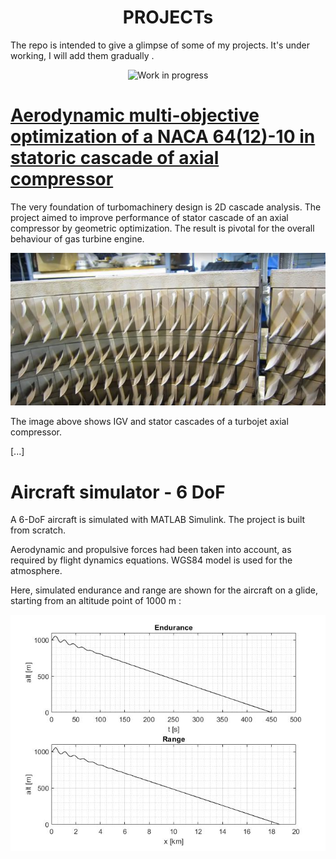 
<h1 align="center">PROJECTs</h1>

The repo is intended to give a glimpse of some of my projects. It's under working, I will add them gradually .
<p align="center">
  <img src="https://github.com/vejsili/voyager/blob/main/gif/WIP.gif" alt="Work in progress" width=256 >
</p>

# [Aerodynamic multi-objective optimization of a NACA 64(12)-10 in statoric cascade of axial compressor](https://github.com/vejsili/voyager/blob/main/docs/Vejsili_Mirsad_Project_MAOM_rev4_Open.pdf)
The very foundation of turbomachinery design is 2D cascade analysis. The project aimed to improve performance of stator cascade of an axial compressor by geometric optimization. The result is pivotal for the overall behaviour of gas turbine engine.

<p align="center">
  <img src="https://github.com/vejsili/voyager/blob/main/images/image_01_MAOM_StatoricCascade.png">
</p>
The image above shows IGV and stator cascades of a turbojet axial compressor.

[...]

# Aircraft simulator - 6 DoF

A 6-DoF aircraft is simulated with MATLAB Simulink. The project is built from scratch. 

Aerodynamic and propulsive forces had been taken into account, as required by flight dynamics equations. WGS84 model is used for the atmosphere.

Here, simulated endurance and range are shown for the aircraft on a glide, starting from an altitude point of 1000 m :
<p align="center">
  <img src="https://github.com/vejsili/voyager/blob/main/images/image_01_Simulink_PerformancePlot.jpg">
</p>




